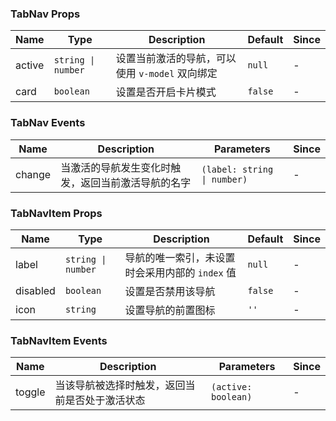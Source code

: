 ### TabNav Props

| Name   | Type             | Description                                          | Default | Since |
| ------ | ---------------- | --------------------------------------------- | ------ | --- |
| active | `string \| number` | 设置当前激活的导航，可以使用 `v-model` 双向绑定 | `null`   | - |
| card   | `boolean`          | 设置是否开启卡片模式                          | `false`  | - |

### TabNav Events

| Name      | Description                                               | Parameters | Since |
| --------- | -------------------------------------------------- | ---- | --- |
| change | 当激活的导航发生变化时触发，返回当前激活导航的名字 | `(label: string \| number)` | - |

### TabNavItem Props

| Name     | Type             | Description                     | Default | Since |
| -------- | ---------------- | ------------------------ | ------ | --- |
| label    | `string \| number` | 导航的唯一索引，未设置时会采用内部的 `index` 值 | `null`      | - |
| disabled | `boolean`          | 设置是否禁用该导航       | `false`  | - |
| icon     | `string`           | 设置导航的前置图标       | `''`     | - |

### TabNavItem Events

| Name      | Description                                       | Parameters  | Since |
| --------- | ------------------------------------------ | ----- | --- |
| toggle | 当该导航被选择时触发，返回当前是否处于激活状态 | `(active: boolean)` | - |
